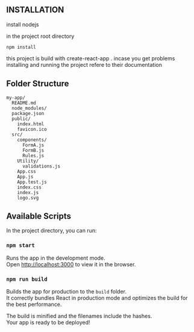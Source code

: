 ## INSTALLATION
  install nodejs


  in the project root directory 
  
  ```npm install```

  this project is build with create-react-app .  incase you get problems installing and running
  the project refere to their documentation


## Folder Structure


```
my-app/
  README.md
  node_modules/
  package.json
  public/
    index.html
    favicon.ico
  src/
    components/
      FormA.js
      FormB.js
      Rules.js
    Utility/
      validations.js  
    App.css
    App.js
    App.test.js
    index.css
    index.js
    logo.svg
```

## Available Scripts

In the project directory, you can run:

### `npm start`

Runs the app in the development mode.<br>
Open [http://localhost:3000](http://localhost:3000) to view it in the browser.


### `npm run build`

Builds the app for production to the `build` folder.<br>
It correctly bundles React in production mode and optimizes the build for the best performance.

The build is minified and the filenames include the hashes.<br>
Your app is ready to be deployed!

